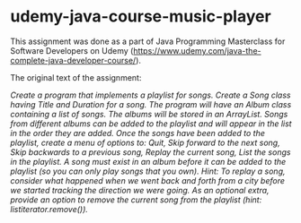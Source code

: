# udemy-java-course-music-player

This assignment was done as a part of Java Programming Masterclass for Software Developers on Udemy (https://www.udemy.com/java-the-complete-java-developer-course/).

The original text of the assignment:

_Create a program that implements a playlist for songs.
Create a Song class having Title and Duration for a song.
The program will have an Album class containing a list of songs.
The albums will be stored in an ArrayList.
Songs from different albums can be added to the playlist and will appear in the list in the order they are added.
Once the songs have been added to the playlist, create a menu of options to:
Quit,
Skip forward to the next song, 
Skip backwards to a previous song, 
Replay the current song,
List the songs in the playlist.
A song must exist in an album before it can be added to the playlist (so you can only play songs that you own).
Hint: To replay a song, consider what happened when we went back and forth from a city before we started tracking the direction we were going.
As an optional extra, provide an option to remove the current song from the playlist (hint: listiterator.remove())._
